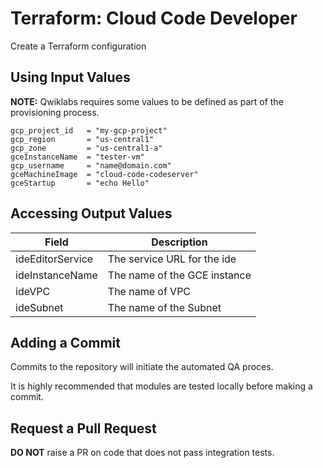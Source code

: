 # Terraform: Cloud Code Developer 

Create a Terraform configuration

## Using Input Values 

__NOTE:__ Qwiklabs requires some values to be defined as part of the provisioning process. 

```
gcp_project_id   = "my-gcp-project"
gcp_region       = "us-central1"
gcp_zone         = "us-central1-a"
gceInstanceName  = "tester-vm"
gcp_username     = "name@domain.com"
gceMachineImage  = "cloud-code-codeserver"
gceStartup       = "echo Hello"
```

## Accessing Output Values 

| Field | Description |
|-------|-------------|
| ideEditorService | The service URL for the ide |
| ideInstanceName | The name of the GCE instance |
| ideVPC | The name of VPC |
| ideSubnet | The name of the Subnet |

## Adding a Commit 

Commits to the repository will initiate the automated QA proces.

It is highly recommended that modules are tested locally before making a commit.

## Request a Pull Request

__DO NOT__ raise a PR on code that does not pass integration tests.
